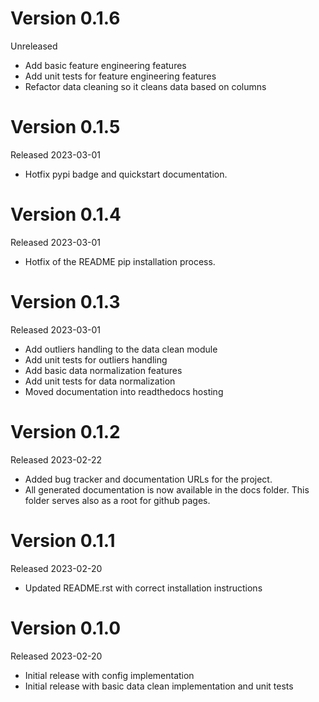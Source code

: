 # Version 0.1.6

Unreleased

-   Add basic feature engineering features
-   Add unit tests for feature engineering features
-   Refactor data cleaning so it cleans data based on columns

# Version 0.1.5

Released 2023-03-01

-   Hotfix pypi badge and quickstart documentation.


# Version 0.1.4

Released 2023-03-01

-   Hotfix of the README pip installation process.

# Version 0.1.3

Released 2023-03-01

-   Add outliers handling to the data clean module
-   Add unit tests for outliers handling
-   Add basic data normalization features
-   Add unit tests for data normalization
-   Moved documentation into readthedocs hosting

# Version 0.1.2

Released 2023-02-22

-   Added bug tracker and documentation URLs for the project.
-   All generated documentation is now available in the docs folder.
    This folder serves also as a root for github pages.

# Version 0.1.1

Released 2023-02-20

-   Updated README.rst with correct installation instructions

# Version 0.1.0

Released 2023-02-20

-   Initial release with config implementation
-   Initial release with basic data clean implementation and unit tests
